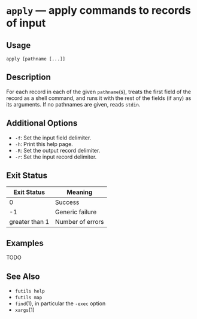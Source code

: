 # `apply` — apply commands to records of input

## Usage

```
apply [pathname [...]]
```

## Description

For each record in each of the given `pathname`(s), treats the first field of
the record as a shell command, and runs it with the rest of the fields (if any)
as its arguments. If no pathnames are given, reads `stdin`.

## Additional Options

* `-f`: Set the input field delimiter.
* `-h`: Print this help page.
* `-R`: Set the output record delimiter.
* `-r`: Set the input record delimiter.

## Exit Status

| Exit Status    | Meaning            |
|----------------|--------------------|
|              0 | Success            |
|             -1 | Generic failure    |
| greater than 1 | Number of errors   |

## Examples

TODO

## See Also

* `futils help`
* `futils map`
* `find`(1), in particular the `-exec` option
* `xargs`(1)
